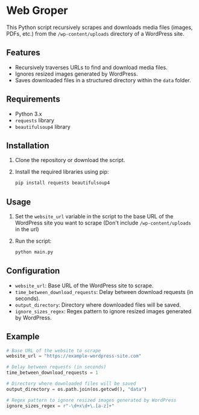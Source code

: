 # Web Groper

This Python script recursively scrapes and downloads media files (images, PDFs, etc.) from the `/wp-content/uploads` directory of a WordPress site.

## Features

- Recursively traverses URLs to find and download media files.
- Ignores resized images generated by WordPress.
- Saves downloaded files in a structured directory within the `data` folder.

## Requirements

- Python 3.x
- `requests` library
- `beautifulsoup4` library

## Installation

1. Clone the repository or download the script.
2. Install the required libraries using pip:

   ```sh
   pip install requests beautifulsoup4
   ```

## Usage

1. Set the `website_url` variable in the script to the base URL of the WordPress site you want to scrape (Don't include `/wp-content/uploads` in the url)
2. Run the script:

   ```sh
   python main.py
   ```

## Configuration

- `website_url`: Base URL of the WordPress site to scrape.
- `time_between_download_requests`: Delay between download requests (in seconds).
- `output_directory`: Directory where downloaded files will be saved.
- `ignore_sizes_regex`: Regex pattern to ignore resized images generated by WordPress.

## Example

```python
# Base URL of the website to scrape
website_url = "https://example-wordpress-site.com"

# Delay between requests (in seconds)
time_between_download_requests = 1

# Directory where downloaded files will be saved
output_directory = os.path.join(os.getcwd(), "data")

# Regex pattern to ignore resized images generated by WordPress
ignore_sizes_regex = r"-\d+x\d+\.[a-z]+"
```
